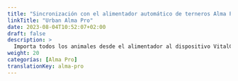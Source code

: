 ```yaml
---
title: "Sincronización con el alimentador automático de terneros Alma Pro"
linkTitle: "Urban Alma Pro"
date: 2023-08-04T10:52:07+02:00
draft: false
description: >
  Importa todos los animales desde el alimentador al dispositivo VitalControl y transfiere las temperaturas registradas, pesos y evaluaciones de los animales al alimentador.
weight: 20
categorías: [Alma Pro]
translationKey: alma-pro
---
```

